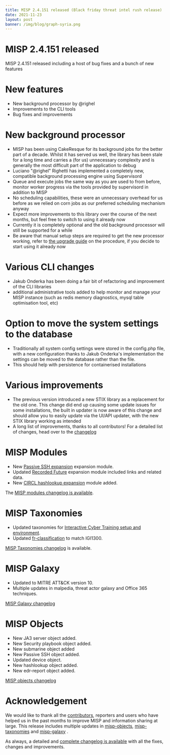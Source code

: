 ```yaml
---
title: MISP 2.4.151 released (Black friday threat intel rush release)
date: 2021-11-23
layout: post
banner: /img/blog/graph-syria.png
---
```


# MISP 2.4.151 released

MISP 2.4.151 released including a host of bug fixes and a bunch of new features

# New features

- New background processor by @righel
- Improvements to the CLI tools
- Bug fixes and improvements

# New background processor

- MISP has been using CakeResque for its background jobs for the better part of a decade. Whilst it has served us well, the library has been stale for a long time and carries a (for us) unnecessary complexity and is generally the most difficult part of the application to debug
- Luciano "@righel" Righetti has implemented a completely new, compatible background processing engine using Supervisord
- Queue and execute jobs the same way as you are used to from before, monitor worker progress via the tools provided by supervisord in addition to MISP
- No scheduling capabilities, these were an unnecessary overhead for us before as we relied on corn jobs as our preferred scheduling mechanism anyway
- Expect more improvements to this library over the course of the next months, but feel free to switch to using it already now
- Currently it is completely optional and the old background processor will still be supported for a while
- Be aware that manual setup steps are required to get the new processor working, refer to [the upgrade guide](https://gist.github.com/righel/8ebc6c84341f2aea7d0bfa124e535ef8) on the procedure, if you decide to start using it already now

# Various CLI changes

- Jakub Onderka has been doing a fair bit of refactoring and improvement of the CLI libraries
- additional administrative tools added to help monitor and manage your MISP instance (such as redis memory diagnostics, mysql table optimisation tool, etc)

# Option to move the system settings to the database

- Traditionally all system config settings were stored in the config.php file, with a new configuration thanks to Jakub Onderka's implementation the settings can be moved to the database rather than the file.
- This should help with persistence for containerised installations

# Various improvements

- The previous version introduced a new STIX library as a replacement for the old one. This change did end up causing some update issues for some installations, the built in updater is now aware of this change and should allow you to easily update via the UI/API updater, with the new STIX library working as intended
- A long list of improvements, thanks to all contributors! For a detailed list of changes, head over to the [changelog](/Changelog.txt)

# MISP Modules

- New [Passive SSH expansion](https://github.com/D4-project/passive-ssh) expansion module.
- Updated [Recorded Future](https://misp.github.io/misp-modules/expansion/#recordedfuture) expansion module included links and related data.
- New [CIRCL hashlookup expansion](https://circl.lu/services/hashlookup/) module added.

The [MISP modules changelog is available](/Changelog-misp-modules.txt).

# MISP Taxonomies

- Updated taxonomies for [Interactive Cyber Training setup and environment](/taxonomies.html#_interactive_cyber_training_audience).
- Updated [fr-classification](/taxonomies.html#_fr_classif) to match IGI1300. 

[MISP Taxonomies changelog](/Changelog-misp-taxonomies.txt) is available.

# MISP Galaxy

- Updated to MITRE ATT&CK version 10.
- Multiple updates in malpedia, threat actor galaxy and Office 365 techniques.

[MISP Galaxy changelog](/Changelog-misp-galaxy.txt)

# MISP Objects

- New JA3 server object added.
- New Security playbook object added.
- New submarine object added
- New Passive SSH object added.
- Updated device object.
- New hashlookup object added.
- New edr-report object added.

[MISP objects changelog](/Changelog-misp-objects.txt)

# Acknowledgement

We would like to thank all the [contributors](/contributors), reporters and users who have helped us in the past months to improve MISP and information sharing at large. This release includes multiple updates in [misp-objects](/objects.html), [misp-taxonomies](/taxonomies.html) and [misp-galaxy](/galaxy.html)
.

As always, a detailed and [complete changelog is available](/Changelog.txt) with all the fixes, changes and improvements.

